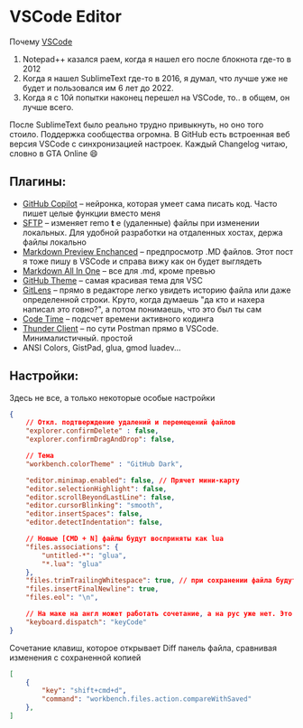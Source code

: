 # VSCode Editor

Почему [VSCode](https://code.visualstudio.com)

1. Notepad++ казался раем, когда я нашел его после блокнота где-то в 2012
2. Когда я нашел SublimeText где-то в 2016, я думал, что лучше уже не будет и пользовался им 6 лет до 2022.
3. Когда я с 10й попытки наконец перешел на VSCode, то.. в общем, он лучше всего.

После SublimeText было реально трудно привыкнуть, но оно того стоило. Поддержка сообщества огромна. В GitHub есть встроенная веб версия VSCode с синхронизацией настроек. Каждый Changelog читаю, словно в GTA Online 😄

## Плагины:

- [GitHub Copilot](https://copilot.github.com) – нейронка, которая умеет сама писать код. Часто пишет целые функции вместо меня
- [SFTP](https://marketplace.visualstudio.com/items?itemName=liximomo.sftp) – изменяет remo **t** e (удаленные) файлы при изменении локальных. Для удобной разработки на отдаленных хостах, держа файлы локально
- [Markdown Preview Enchanced](https://marketplace.visualstudio.com/items?itemName=shd101wyy.markdown-preview-enhanced) – предпросмотр .MD файлов. Этот пост я тоже пишу в VSCode и справа вижу как он будет выглядеть
- [Markdown All In One](https://marketplace.visualstudio.com/items?itemName=yzhang.markdown-all-in-one) – все для .md, кроме превью
- [GitHub Theme](https://marketplace.visualstudio.com/items?itemName=GitHub.github-vscode-theme) – самая красивая тема для VSC
- [GitLens](https://marketplace.visualstudio.com/items?itemName=eamodio.gitlens) – прямо в редакторе легко увидеть историю файла или даже определенной строки. Круто, когда думаешь "да кто и нахера написал это говно?", а потом понимаешь, что это был ты сам
- [Code Time](https://marketplace.visualstudio.com/items?itemName=softwaredotcom.swdc-vscode) – подсчет времени активного кодинга
- [Thunder Client](https://www.thunderclient.com) – по сути Postman прямо в VSCode. Минималистичный. простой
- ANSI Colors, GistPad, glua, gmod luadev...

## Настройки:

Здесь не все, а только некоторые особые настройки

```json
{
	// Откл. подтверждение удалений и перемещений файлов
	"explorer.confirmDelete" : false,
	"explorer.confirmDragAndDrop": false,

	// Тема
	"workbench.colorTheme" : "GitHub Dark",

	"editor.minimap.enabled": false, // Прячет мини-карту
	"editor.selectionHighlight": false,
	"editor.scrollBeyondLastLine": false,
	"editor.cursorBlinking": "smooth",
	"editor.insertSpaces": false,
	"editor.detectIndentation": false,

	// Новые [CMD + N] файлы будут восприняты как lua
	"files.associations": {
		"untitled-*": "glua",
		"*.lua": "glua"
	},
	"files.trimTrailingWhitespace": true, // при сохранении файла будут удалены концевые пробелы
	"files.insertFinalNewline": true,
	"files.eol": "\n",

	// На маке на англ может работать сочетание, а на рус уже нет. Это фикс
	"keyboard.dispatch": "keyCode"
}
```

Сочетание клавиш, которое открывает Diff панель файла, сравнивая изменения с сохраненной копией

```json
[
	{
		"key": "shift+cmd+d",
		"command": "workbench.files.action.compareWithSaved"
	},
]
```
